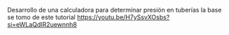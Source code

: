 Desarrollo de una calculadora para determinar presión en tuberías
la base se tomo de este tutorial https://youtu.be/H7ySsvXOsbs?si=eWLaQdIR2uewnnh8
